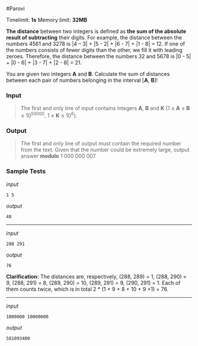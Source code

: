 #Parovi

Timelimit: **1s** Memory limit: **32MB**

**The distance** between two integers is defined as **the sum of the
absolute result of subtracting** their digits. For example, the distance
between the numbers 4561 and 3278 is |4 – 3| + |5 - 2| + |6 - 7| + |1 -
8| = 12. If one of the numbers consists of fewer digits than the other,
we fill it with leading zeroes. Therefore, the distance between the
numbers 32 and 5678 is |0 - 5| + |0 - 6| + |3 - 7| + |2 - 8| = 21.

You are given two integers **A** and **B**. Calculate the sum of
distances between each pair of numbers belonging in the interval [**A**,
**B**]!

### Input
> The first and only line of input contains integers **A**, **B** and
> **K** (1 ≤ **A** ≤ **B** ≤ 10<sup>50000</sup>, 1 ≤ **K** ≤ 10<sup>6</sup>).

### Output
> The first and only line of output must contain the required number from
> the text. Given that the number could be extremely large, output answer
> **modulo** 1 000 000 007.

### Sample Tests
_input_

```
1 5
```

_output_

```
40
```

---

_input_

```
288 291
```

_output_

```
76
```

**Clarification:** The distances are, respectively, (288, 289) = 1, (288, 290) = 9, (288, 291) = 8, (289, 290) = 10, (289, 291) = 9, (290, 291) = 1. Each of them counts twice, which is in total 2 \* (1 + 9 + 8 + 10 + 9 +1) = 76.   

---

_input_

```
1000000 10000000
```

_output_

```
581093400
```